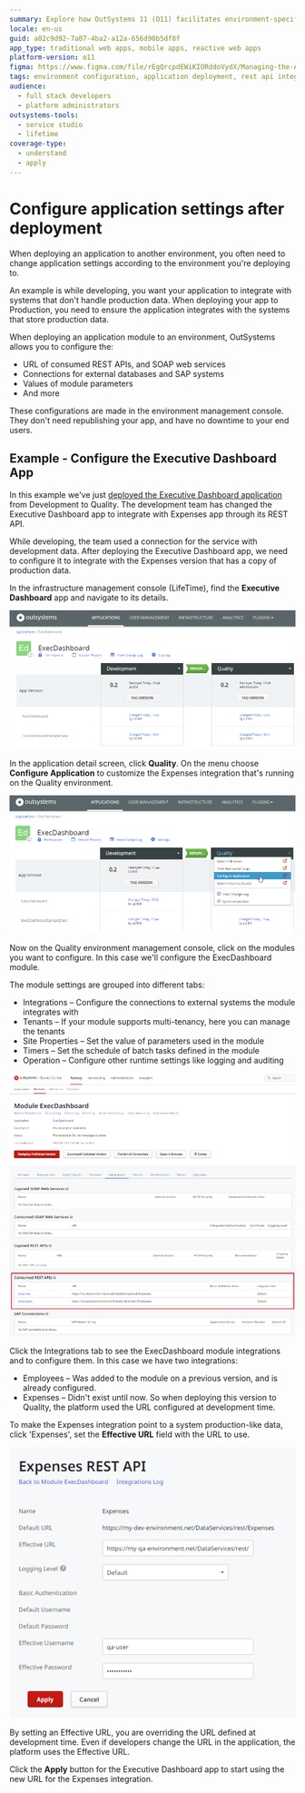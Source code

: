 ```yaml
---
summary: Explore how OutSystems 11 (O11) facilitates environment-specific application settings configuration post-deployment, without downtime.
locale: en-us
guid: a02c9d92-7a07-4ba2-a12a-656d90b5df8f
app_type: traditional web apps, mobile apps, reactive web apps
platform-version: o11
figma: https://www.figma.com/file/rEgQrcpdEWiKIORddoVydX/Managing-the-Applications-Lifecycle?type=design&node-id=257%3A39&mode=design&t=98kL4vRdGIKpuwQm-1
tags: environment configuration, application deployment, rest api integration, environment management, application lifecycle management
audience:
  - full stack developers
  - platform administrators
outsystems-tools:
  - service studio
  - lifetime
coverage-type:
  - understand
  - apply
---
```


# Configure application settings after deployment

When deploying an application to another environment, you often need to change application settings according to the environment you're deploying to.

An example is while developing, you want your application to integrate with systems that don't handle production data. When deploying your app to Production, you need to ensure the application integrates with the systems that store production data.

When deploying an application module to an environment, OutSystems allows you to configure the:

* URL of consumed REST APIs, and SOAP web services
* Connections for external databases and SAP systems
* Values of module parameters
* And more

These configurations are made in the environment management console. They don't need republishing your app, and have no downtime to your end users.

## Example - Configure the Executive Dashboard App

In this example we've just [deployed the Executive Dashboard application](<deploy-an-application.md>) from Development to Quality. The development team has changed the Executive Dashboard app to integrate with Expenses app through its REST API.

While developing, the team used a connection for the service with development data. After deploying the Executive Dashboard app, we need to configure it to integrate with the Expenses version that has a copy of production data.

In the infrastructure management console (LifeTime), find the **Executive Dashboard** app and navigate to its details.

![Screenshot of the infrastructure management console showing the Executive Dashboard application details.](images/configure-application-1.png "Infrastructure Management Console - Application Detail")

In the application detail screen, click **Quality**. On the menu choose **Configure Application** to customize the Expenses integration that's running on the Quality environment.

![Application detail screen with the 'Quality' tab selected and the 'Configure Application' option highlighted.](images/configure-application-2.png "Configure Application in Quality Environment")

Now on the Quality environment management console, click on the modules you want to configure. In this case we'll configure the ExecDashboard module.

The module settings are grouped into different tabs:

* Integrations – Configure the connections to external systems the module integrates with
* Tenants – If your module supports multi-tenancy, here you can manage the tenants
* Site Properties – Set the value of parameters used in the module
* Timers – Set the schedule of batch tasks defined in the module
* Operation – Configure other runtime settings like logging and auditing

![Module settings screen with tabs for Integrations, Tenants, Site Properties, Timers, and Operation.](images/configure-application-3.png "ExecDashboard Module Settings")

Click the Integrations tab to see the ExecDashboard module integrations and to configure them. In this case we have two integrations:

* Employees – Was added to the module on a previous version, and is already configured.
* Expenses – Didn't exist until now. So when deploying this version to Quality, the platform used the URL configured at development time.

To make the Expenses integration point to a system production-like data, click 'Expenses', set the **Effective URL** field with the URL to use.

![Integration configuration for the ExecDashboard module showing the 'Expenses' integration with the Effective URL field.](images/configure-application-4.png "Setting Effective URL for Expenses Integration")

By setting an Effective URL, you are overriding the URL defined at development time. Even if developers change the URL in the application, the platform uses the Effective URL.

Click the **Apply** button for the Executive Dashboard app to start using the new URL for the Expenses integration.
